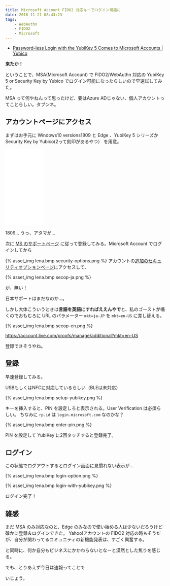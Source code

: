 ```yaml
---
title: Microsoft Account FIDO2 対応キーでログイン可能に
date: 2018-11-21 08:43:23
tags:
    - WebAuthn
    - FIDO2
    - Microsoft
---
```


- [Password-less Login with the YubiKey 5 Comes to Microsoft Accounts | Yubico](https://www.yubico.com/2018/11/password-less-login-with-the-yubikey-5-comes-to-microsoft-accounts/)

**来たか！**

ということで、MSA(Microsoft Account) で FIDO2/WebAuthn 対応の YubiKey 5 or Security Key by Yubico でログイン可能になったらしいので早速試してみた。

<!-- more -->

MSA って何やねんって思ったけど、要はAzure ADじゃない、個人アカウントってことらしい。タブンネ。

## アカウントページにアクセス

まずはお手元に Windows10 versions1809 と Edge 、YubiKey 5 シリーズか Security Key by Yubico(2って刻印があるやつ） を用意。

<iframe style="width:120px;height:240px;" marginwidth="0" marginheight="0" scrolling="no" frameborder="0" src="//rcm-fe.amazon-adsystem.com/e/cm?lt1=_blank&bc1=000000&IS2=1&bg1=FFFFFF&fc1=000000&lc1=0000FF&t=82p-22&o=9&p=8&l=as4&m=amazon&f=ifr&ref=as_ss_li_til&asins=B07BYSB7FK&linkId=8a19153a421eb5ce6735b868823cdfbe"></iframe>

1809… うっ、アタマが…

次に [MS のサポートページ](https://support.microsoft.com/en-us/help/4463210/windows-10-sign-in-microsoft-account-windows-hello-security-key) に従って登録してみる。Microsoft Account でログインしてから

{% asset_img lena.bmp security-options.png %}
アカウントの[追加のセキュリティオプションページ](https://account.live.com/proofs/manage/additional)にアクセスして、

{% asset_img lena.bmp secop-ja.png %}

が、無い！

日本サポートはまだなのか…。

しかし大体こういうときは**言語を英語にすればええんやで**と、私のゴーストが囁くのでおもむろに URL のパラメーター `mkt=ja-JP` を `mkt=en-US` に差し替える。

{% asset_img lena.bmp secop-en.png %}

https://account.live.com/proofs/manage/additional?mkt=en-US

登録できそうやね。

## 登録

早速登録してみる。

USBもしくはNFCに対応しているらしい（BLEは未対応）

{% asset_img lena.bmp setup-yubikey.png %}

キーを挿入すると、PIN を設定しろと表示される。User Verification は必須らしい。
ちなみに `rp.id` は `login.microsoft.com` なのかな？

{% asset_img lena.bmp enter-pin.png %}

PIN を設定して YubiKey に2回タッチすると登録完了。

## ログイン

この状態でログアウトするとログイン画面に見慣れない表示が…

{% asset_img lena.bmp login-option.png %}

{% asset_img lena.bmp login-with-yubikey.png %}

ログイン完了！

## 雑感

まだ MSA のみ対応なのと、Edge のみなので使い始める人は少ないだろうけど確かに登録＆ログインできた。
Yahoo!アカウントの  FIDO2 対応の時もそうだが、自分が関わってるコミュニティの新機能発表は、すごく興奮する。

と同時に、何か自分もビジネスにかかわらないとなーと漠然とした焦りを感じる。

でも、とりあえず今日は速報ってことで

いじょう。